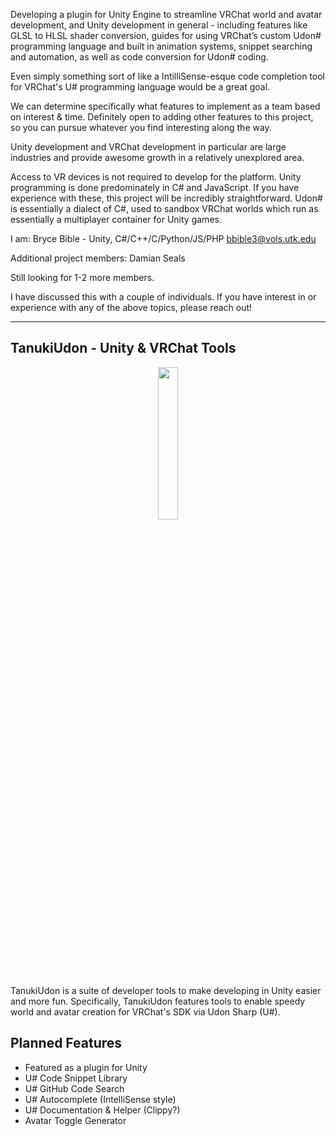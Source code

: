 Developing a plugin for Unity Engine to streamline VRChat world and avatar development, and Unity development in general - including features like GLSL to HLSL shader conversion, guides for using VRChat’s custom Udon# programming language and built in animation systems, snippet searching and automation, as well as code conversion for Udon# coding.

Even simply something sort of like a IntilliSense-esque code completion tool for VRChat's U# programming language would be a great goal.

We can determine specifically what features to implement as a team based on interest & time. Definitely open to adding other features to this project, so you can pursue whatever you find interesting along the way.

Unity development and VRChat development in particular are large industries and provide awesome growth in a relatively unexplored area.

Access to VR devices is not required to develop for the platform.
Unity programming is done predominately in C# and JavaScript. If you have experience with these, this project will be incredibly straightforward.
Udon# is essentially a dialect of C#, used to sandbox VRChat worlds which run as essentially a multiplayer container for Unity games.

I am: Bryce Bible - Unity, C#/C++/C/Python/JS/PHP
bbible3@vols.utk.edu

Additional project members:
Damian Seals

Still looking for 1-2 more members.

I have discussed this with a couple of individuals. If you have interest in or experience with any of the above topics, please reach out!

<hr/>

## TanukiUdon - Unity & VRChat Tools
<p align="center">
<img src="https://user-images.githubusercontent.com/46682358/151814292-2190d836-3bd0-4bf4-b51c-9be484f4de6a.png" width=25% height=25%>
</p>
TanukiUdon is a suite of developer tools to make developing in Unity easier and more fun. Specifically, TanukiUdon features tools to enable speedy world and avatar creation for VRChat's SDK via Udon Sharp (U#).

## Planned Features
- Featured as a plugin for Unity
- U# Code Snippet Library
- U# GitHub Code Search
- U# Autocomplete (IntelliSense style)
- U# Documentation & Helper (Clippy?)
- Avatar Toggle Generator
